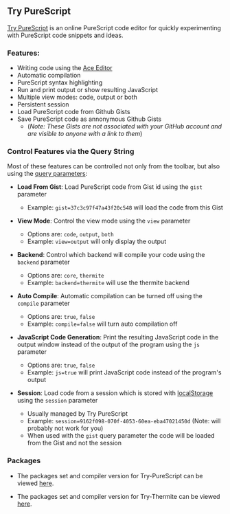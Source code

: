 Try PureScript
--------------

[Try PureScript](https://try.purescript.org) is an online PureScript code editor for quickly experimenting with PureScript code snippets and ideas.

### Features:

- Writing code using the [Ace Editor](http://ace.c9.io)
- Automatic compilation
- PureScript syntax highlighting
- Run and print output or show resulting JavaScript
- Multiple view modes: code, output or both
- Persistent session
- Load PureScript code from Github Gists
- Save PureScript code as annonymous Github Gists
    - (_Note: These Gists are not associated with your GitHub account and are visible to anyone with a link to them_)


### Control Features via the Query String

Most of these features can be controlled not only from the toolbar, but also using the [query parameters](https://en.wikipedia.org/wiki/Query_string):

- **Load From Gist**: Load PureScript code from Gist id using the `gist` parameter
    - Example: `gist=37c3c97f47a43f20c548` will load the code from this Gist

- **View Mode**: Control the view mode using the `view` parameter
    - Options are: `code`, `output`, `both`
    - Example: `view=output` will only display the output

- **Backend**: Control which backend will compile your code using the `backend` parameter
    - Options are: `core`, `thermite`
    - Example: `backend=thermite` will use the thermite backend

- **Auto Compile**: Automatic compilation can be turned off using the `compile` parameter
    - Options are: `true`, `false`
    - Example: `compile=false` will turn auto compilation off

- **JavaScript Code Generation**: Print the resulting JavaScript code in the output window instead of the output of the program using the `js` parameter
    - Options are: `true`, `false`
    - Example: `js=true` will print JavaScript code instead of the program's output

- **Session**: Load code from a session which is stored with [localStorage](https://developer.mozilla.org/en-US/docs/Web/API/Window/localStorage) using the `session` parameter
    - Usually managed by Try PureScript
    - Example: `session=9162f098-070f-4053-60ea-eba47021450d` (Note: will probably not work for you)
    - When used with the `gist` query parameter the code will be loaded from the Gist and not the session

### Packages

- The packages set and compiler version for Try-PureScript can be viewed [here](https://github.com/purescript/trypurescript/tree/master/staging/core/psc-package.json).

- The packages set and compiler version for Try-Thermite can be viewed [here](https://github.com/paf31/try-thermite/blob/gh-pages/staging/psc-package.json).
